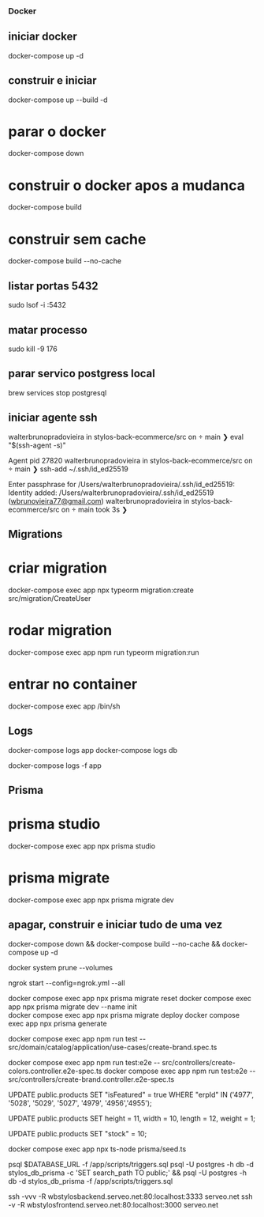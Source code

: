 

### Docker

## iniciar docker

docker-compose up -d

## construir e iniciar

docker-compose up --build -d

# parar o docker

docker-compose down

# construir o docker apos a mudanca

docker-compose build

# construir sem cache

docker-compose build --no-cache

## listar portas 5432

sudo lsof -i :5432

## matar processo

sudo kill -9 176

## parar servico postgress local

brew services stop postgresql

## iniciar agente ssh

walterbrunopradovieira in stylos-back-ecommerce/src on  main ❯ eval "$(ssh-agent -s)"

Agent pid 27820
walterbrunopradovieira in stylos-back-ecommerce/src on  main ❯ ssh-add ~/.ssh/id_ed25519

Enter passphrase for /Users/walterbrunopradovieira/.ssh/id_ed25519:
Identity added: /Users/walterbrunopradovieira/.ssh/id_ed25519 (wbrunovieira77@gmail.com)
walterbrunopradovieira in stylos-back-ecommerce/src on  main took 3s ❯

## Migrations

# criar migration

docker-compose exec app npx typeorm migration:create src/migration/CreateUser

# rodar migration

docker-compose exec app npm run typeorm migration:run

# entrar no container

docker-compose exec app /bin/sh

## Logs

docker-compose logs app
docker-compose logs db

docker-compose logs -f app

## Prisma

# prisma studio

docker-compose exec app npx prisma studio

# prisma migrate

docker-compose exec app npx prisma migrate dev

## apagar, construir e iniciar tudo de uma vez

docker-compose down && docker-compose build --no-cache && docker-compose up -d

docker system prune --volumes

ngrok start --config=ngrok.yml --all

docker compose exec app npx prisma migrate reset
docker compose exec app npx prisma migrate dev --name init  
docker compose exec app npx prisma migrate deploy
docker compose exec app npx prisma generate

docker compose exec app npm run test -- src/domain/catalog/application/use-cases/create-brand.spec.ts

docker compose exec app npm run test:e2e -- src/controllers/create-colors.controller.e2e-spec.ts
docker compose exec app npm run test:e2e -- src/controllers/create-brand.controller.e2e-spec.ts

UPDATE public.products
SET "isFeatured" = true
WHERE "erpId" IN ('4977', '5028', '5029', '5027', '4979', '4956','4955');

UPDATE public.products
SET height = 11,
width = 10,
length = 12,
weight = 1;

UPDATE public.products
SET "stock" = 10;

docker compose exec app npx ts-node prisma/seed.ts

psql $DATABASE_URL -f /app/scripts/triggers.sql
psql -U postgres -h db -d stylos_db_prisma -c 'SET search_path TO public;' && psql -U postgres -h db -d stylos_db_prisma -f /app/scripts/triggers.sql

ssh -vvv -R wbstylosbackend.serveo.net:80:localhost:3333 serveo.net
ssh -v -R wbstylosfrontend.serveo.net:80:localhost:3000 serveo.net
